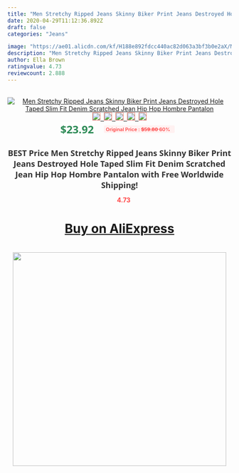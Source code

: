 ```yaml
---
title: "Men Stretchy Ripped Jeans Skinny Biker Print Jeans Destroyed Hole Taped Slim Fit Denim Scratched Jean Hip Hop Hombre Pantalon"
date: 2020-04-29T11:12:36.892Z
draft: false
categories: "Jeans"

image: "https://ae01.alicdn.com/kf/H188e892fdcc440ac82d063a3bf3b0e2aX/Men-Stretchy-Ripped-Jeans-Skinny-Biker-Print-Jeans-Destroyed-Hole-Taped-Slim-Fit-Denim-Scratched-Jean.jpg"
description: "Men Stretchy Ripped Jeans Skinny Biker Print Jeans Destroyed Hole Taped Slim Fit Denim Scratched Jean Hip Hop Hombre Pantalon"
author: Ella Brown
ratingvalue: 4.73
reviewcount: 2.888
---
```

<br>
<div style="text-align: center;">
<a href="https://s.click.aliexpress.com/e/_AnyxD7" target="_blank" rel="nofollow noopener noreferrer"><img alt="Men Stretchy Ripped Jeans Skinny Biker Print Jeans Destroyed Hole Taped Slim Fit Denim Scratched Jean Hip Hop Hombre Pantalon" class="magnifier-image" src="https://ae01.alicdn.com/kf/H188e892fdcc440ac82d063a3bf3b0e2aX/Men-Stretchy-Ripped-Jeans-Skinny-Biker-Print-Jeans-Destroyed-Hole-Taped-Slim-Fit-Denim-Scratched-Jean.jpg_640x640.jpg">
<br>
<img style="border:1px solid salmon" src="https://ae01.alicdn.com/kf/H188e892fdcc440ac82d063a3bf3b0e2aX/Men-Stretchy-Ripped-Jeans-Skinny-Biker-Print-Jeans-Destroyed-Hole-Taped-Slim-Fit-Denim-Scratched-Jean.jpg_120x120.jpg">&nbsp;&nbsp;<img style="border:1px solid salmon" src="https://ae01.alicdn.com/kf/Hdf0160f5755f4e4a9778d2db83bfbbd9R/Men-Stretchy-Ripped-Jeans-Skinny-Biker-Print-Jeans-Destroyed-Hole-Taped-Slim-Fit-Denim-Scratched-Jean.jpg_120x120.jpg">&nbsp;&nbsp;<img style="border:1px solid salmon" src="https://ae01.alicdn.com/kf/Hb1aefcd5d0334d5280ef2b21998cef6cx/Men-Stretchy-Ripped-Jeans-Skinny-Biker-Print-Jeans-Destroyed-Hole-Taped-Slim-Fit-Denim-Scratched-Jean.jpg_120x120.jpg">&nbsp;&nbsp;<img style="border:1px solid salmon" src="https://ae01.alicdn.com/kf/H4e02ca76466c49dfba20473dd52ade27Z/Men-Stretchy-Ripped-Jeans-Skinny-Biker-Print-Jeans-Destroyed-Hole-Taped-Slim-Fit-Denim-Scratched-Jean.jpg_120x120.jpg">&nbsp;&nbsp;<img style="border:1px solid salmon" src="https://ae01.alicdn.com/kf/H7c2dfa532c7545418d1997134ecb4129P/Men-Stretchy-Ripped-Jeans-Skinny-Biker-Print-Jeans-Destroyed-Hole-Taped-Slim-Fit-Denim-Scratched-Jean.jpg_120x120.jpg"></a></div><br0>
<div style="text-align: center;"><span style="background-color: white; border: 0px; box-sizing: border-box; color: seagreen; display: inline-block; font-family: &quot;open sans&quot; , &quot;arial&quot; , &quot;helvetica&quot; , sans-serif , &quot;heiti&quot;; font-size: 24px; font-stretch: inherit; font-weight: 700; line-height: inherit; margin: 0px 10px 0px 0px; padding: 0px; vertical-align: middle;">$23.92 </span>
<span style="background: rgb(255 , 241 , 241); border-radius: 3px; border: 0px; box-sizing: border-box; color: #ff4747; display: inline-block; font-family: inherit; font-size: 12px; font-stretch: inherit; font-style: inherit; font-variant: inherit; font-weight: 600; line-height: inherit; margin: 0px; padding: 2px 5px; transform: scale(0.9); vertical-align: middle;">Original Price : <b style="text-decoration: line-through;">$59.80 </b> 60%&nbsp;&nbsp;</span></div>
<h1 style="color: #333333; display: inline-block; font-family: &quot;open sans&quot; , &quot;arial&quot; , &quot;helvetica&quot; , sans-serif , &quot;heiti&quot;; font-size: 18px; font-stretch: inherit; font-weight: 700; text-align: center;">BEST Price Men Stretchy Ripped Jeans Skinny Biker Print Jeans Destroyed Hole Taped Slim Fit Denim Scratched Jean Hip Hop Hombre Pantalon with Free Worldwide Shipping!</h1>
<div style="color: #ff4747; text-align: center;">
<img src="https://4.bp.blogspot.com/-M0ZcTcb-5uY/XleCXlxnR4I/AAAAAAAAAEc/OrjgMkXV1oMQFaCRZj5HQwOCBcu3w1FegCPcBGAYYCw/s1600/star.png" style="height: 15px;">&nbsp;<b>4.73</b></div>
<div class="button_cont" align="center"><a class="buynow_a" href="https://s.click.aliexpress.com/e/_AnyxD7" target="_blank" rel="nofollow noopener noreferrer"><H1>Buy on AliExpress</H1></a></div><br>
<div class="separator" style="clear: both; text-align: center;">
<img src="https://lh3.googleusercontent.com/-pTy5HemUv9M/XlePHvY0dAI/AAAAAAAAAE4/0nX5iRUoIWY8eMW9Dpxeirr157OZliDIgCLcBGAsYHQ/s1600/badge.gif" width="480">
</div>
